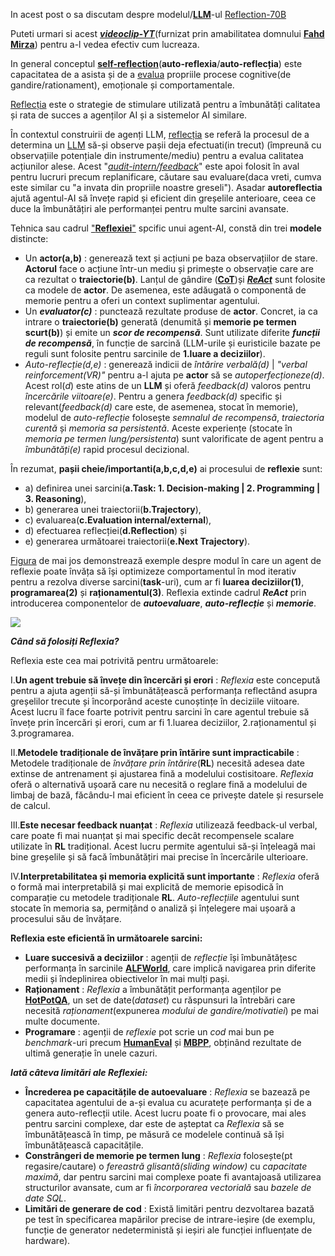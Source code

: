 In acest post o sa discutam despre modelul/[**LLM**](https://huggingface.co/mattshumer/Reflection-Llama-3.1-70B)-ul [Reflection-70B](https://www.unite.ai/ro/reflection-70b-llm-with-self-correcting-cognition-and-leading-performance/)

Puteti urmari si acest [***videoclip-YT***](https://www.youtube.com/watch?v=jZtR7SIEcZs)(furnizat prin amabilitatea domnului [**Fahd Mirza**](https://blog.langchain.dev/reflection-agents/)) pentru a-l vedea efectiv cum lucreaza.

In general conceptul [**self-reflection**](https://en.wikipedia.org/wiki/Self-reflection)(**auto-reflexia**/**auto-reflecția**) este capacitatea de a asista și de a [evalua](https://dev.to/lgrammel/tutorial-create-an-ai-agent-that-reads-wikipedia-for-you-31cm) propriile procese cognitive(de gandire/rationament), emoționale și comportamentale. 

[Reflecția](https://langchain-ai.github.io/langgraphjs/tutorials/reflection/reflection/) este o strategie de stimulare utilizată pentru a îmbunătăți calitatea și rata de succes a agenților AI și a sistemelor AI similare.

În contextul construirii de agenți LLM, [reflecția](https://promptengineering.org/reflexion-an-iterative-approach-to-llm-problem-solving/) se referă la procesul de a determina un [LLM](https://www.unite.ai/ro/overcoming-llm-hallucinations-using-retrieval-augmented-generation-rag/) să-și observe pașii deja efectuati(in trecut) (împreună cu observațiile potențiale din instrumente/mediu) pentru a evalua calitatea acțiunilor alese. Acest "[*audit-intern/feedback*](https://www.promptingguide.ai/techniques/reflexion)" este apoi folosit în aval pentru lucruri precum replanificare, căutare sau evaluare(daca vreti, cumva este similar cu "a invata din propriile noastre greseli"). Asadar **autoreflectia** ajută agentul-AI să învețe rapid și eficient din greșelile anterioare, ceea ce duce la îmbunătățiri ale performanței pentru multe sarcini avansate.

Tehnica sau cadrul ["**Reflexiei**"](https://www.promptingguide.ai/techniques/reflexion) spcific unui agent-AI, constă din trei **modele** distincte:

 - Un **actor(a,b)** : generează text și acțiuni pe baza observațiilor de stare.
                  **Actorul** face o acțiune într-un mediu și primește o observație care are ca rezultat o **traiectorie(b)**.
                  Lanțul de gândire ([**CoT**](https://www.promptingguide.ai/techniques/cot))și [***ReAct***](https://www.promptingguide.ai/techniques/react) sunt folosite ca modele de **actor**.
                  De asemenea, este adăugată o componentă de memorie pentru a oferi un context suplimentar agentului.
 - Un ***evaluator(c)*** : punctează rezultate produse de **actor**.
                      Concret, ia ca intrare o **traiectorie(b)** generată (denumită și **memorie pe termen scurt(b)**) și emite un ***scor de recompensă***.
                      Sunt utilizate diferite ***funcții de recompensă***, în funcție de sarcină (LLM-urile și euristicile bazate pe reguli sunt folosite pentru sarcinile de **1.luare a deciziilor**).
 - *Auto-reflecție(d,e)* : generează indicii de *întărire verbală(d)* | *"verbal reinforcement(VR)"* pentru a-l ajuta pe **actor** să se *autoperfecționeze(d)*.
                        Acest rol(*d*) este atins de un **LLM** și oferă *feedback(d)* valoros pentru *încercările viitoare(e)*.
                        Pentru a genera *feedback(d)* specific și relevant(*feedback(d)* care este, de asemenea, stocat în memorie),
                        modelul de *auto-reflecție* folosește *semnalul de recompensă*, *traiectoria curentă* și *memoria sa persistentă*.
                        Aceste experiențe (stocate în *memoria pe termen lung/persistenta*) sunt valorificate de agent pentru a *îmbunătăți(e)* rapid procesul decizional.

În rezumat, **pașii cheie/importanti(a,b,c,d,e)** ai procesului de **reflexie** sunt:

 - a) definirea unei sarcini(**a.Task: 1. Decision-making | 2. Programming | 3. Reasoning**),
 - b) generarea unei traiectorii(**b.Trajectory**),
 - c) evaluarea(**c.Evaluation internal/external**),
 - d) efectuarea reflecției(**d.Reflection**) și
 - e) generarea următoarei traiectorii(**e.Next Trajectory**).

[Figura](https://www.promptingguide.ai/_next/image?url=%2F_next%2Fstatic%2Fmedia%2Freflexion-examples.7558c279.png&w=1920&q=75) de mai jos demonstrează exemple despre modul în care un agent de reflexie poate învăța să își optimizeze comportamentul în mod iterativ pentru a rezolva diverse sarcini(**task**-uri), cum ar fi **luarea deciziilor(1)**, **programarea(2)** și **raționamentul(3)**. Reflexia extinde cadrul ***ReAct*** prin introducerea componentelor de ***autoevaluare***, ***auto-reflecție*** și ***memorie***.

[<img src="https://www.promptingguide.ai/_next/image?url=%2F_next%2Fstatic%2Fmedia%2Freflexion-examples.7558c279.png&w=1920&q=75">]([https://link-to-your-URL/](https://www.promptingguide.ai/techniques/reflexion))

***Când să folosiți Reflexia?***

Reflexia este cea mai potrivită pentru următoarele:

I.**Un agent trebuie să învețe din încercări și erori** : *Reflexia* este concepută pentru a ajuta agenții să-și îmbunătățească performanța reflectând asupra greșelilor trecute și încorporând aceste cunoștințe în deciziile viitoare. Acest lucru îl face foarte potrivit pentru sarcini în care agentul trebuie să învețe prin încercări și erori, cum ar fi 1.luarea deciziilor, 2.raționamentul și 3.programarea.

II.**Metodele tradiționale de învățare prin întărire sunt impracticabile** : Metodele tradiționale de *învățare prin întărire*(**RL**) necesită adesea date extinse de antrenament și ajustarea fină a modelului costisitoare. *Reflexia* oferă o alternativă ușoară care nu necesită o reglare fină a modelului de limbaj de bază, făcându-l mai eficient în ceea ce privește datele și resursele de calcul.

III.**Este necesar feedback nuanțat** : *Reflexia* utilizează feedback-ul verbal, care poate fi mai nuanțat și mai specific decât recompensele scalare utilizate în **RL** tradițional. Acest lucru permite agentului să-și înțeleagă mai bine greșelile și să facă îmbunătățiri mai precise în încercările ulterioare.

IV.**Interpretabilitatea și memoria explicită sunt importante** : *Reflexia* oferă o formă mai interpretabilă și mai explicită de memorie episodică în comparație cu metodele tradiționale **RL**. *Auto-reflecțiile* agentului sunt stocate în memoria sa, permițând o analiză și înțelegere mai ușoară a procesului său de învățare.

**Reflexia este eficientă în următoarele sarcini:**

 - **Luare succesivă a deciziilor** : agenții de *reflecție* își îmbunătățesc performanța în sarcinile [**ALFWorld**](https://paperswithcode.com/dataset/alfworld), care implică navigarea prin diferite medii și îndeplinirea obiectivelor în mai mulți pași.
 - **Raționament** : *Reflexia* a îmbunătățit performanța agenților pe [**HotPotQA**](https://www.youtube.com/watch?v=Qz_2KjNfa7I), un set de date(*dataset*) cu răspunsuri la întrebări care necesită *raționament*(expunerea *modului de gandire/motivatiei*) pe mai multe documente.
 - **Programare** : agenții de *reflexie* pot scrie un *cod* mai bun pe *benchmark*-uri precum [**HumanEval**](https://github.com/turintech/reflexion-human-eval) și [**MBPP**](https://paperswithcode.com/paper/reflexion-language-agents-with-verbal), obținând rezultate de ultimă generație în unele cazuri.

***Iată câteva limitări ale Reflexiei:***

 - **Încrederea pe capacitățile de autoevaluare** : *Reflexia* se bazează pe capacitatea agentului de a-și evalua cu acuratețe performanța și de a genera auto-reflecții utile. Acest lucru poate fi o provocare, mai ales pentru sarcini complexe, dar este de așteptat ca *Reflexia* să se îmbunătățească în timp, pe măsură ce modelele continuă să își îmbunătățească capacitățile.
 - **Constrângeri de memorie pe termen lung** : *Reflexia* folosește(pt regasire/cautare) o *fereastră glisantă(sliding window)* cu *capacitate maximă*, dar pentru sarcini mai complexe poate fi avantajoasă utilizarea structurilor avansate, cum ar fi *încorporarea vectorială* sau *bazele de date SQL*.
 - **Limitări de generare de cod** : Există limitări pentru dezvoltarea bazată pe test în specificarea mapărilor precise de intrare-ieșire (de exemplu, funcție de generator nedeterministă și ieșiri ale funcției influențate de hardware).

